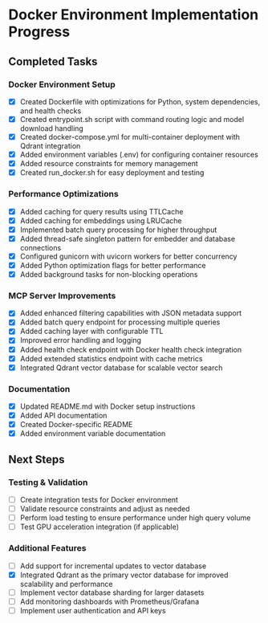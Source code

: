 # Docker Environment Implementation Progress

## Completed Tasks

### Docker Environment Setup

- [x] Created Dockerfile with optimizations for Python, system dependencies, and health checks
- [x] Created entrypoint.sh script with command routing logic and model download handling
- [x] Created docker-compose.yml for multi-container deployment with Qdrant integration
- [x] Added environment variables (.env) for configuring container resources
- [x] Added resource constraints for memory management
- [x] Created run_docker.sh for easy deployment and testing

### Performance Optimizations

- [x] Added caching for query results using TTLCache
- [x] Added caching for embeddings using LRUCache
- [x] Implemented batch query processing for higher throughput
- [x] Added thread-safe singleton pattern for embedder and database connections
- [x] Configured gunicorn with uvicorn workers for better concurrency
- [x] Added Python optimization flags for better performance
- [x] Added background tasks for non-blocking operations

### MCP Server Improvements

- [x] Added enhanced filtering capabilities with JSON metadata support
- [x] Added batch query endpoint for processing multiple queries
- [x] Added caching layer with configurable TTL
- [x] Improved error handling and logging
- [x] Added health check endpoint with Docker health check integration
- [x] Added extended statistics endpoint with cache metrics
- [x] Integrated Qdrant vector database for scalable vector search

### Documentation

- [x] Updated README.md with Docker setup instructions
- [x] Added API documentation
- [x] Created Docker-specific README
- [x] Added environment variable documentation

## Next Steps

### Testing & Validation

- [ ] Create integration tests for Docker environment
- [ ] Validate resource constraints and adjust as needed
- [ ] Perform load testing to ensure performance under high query volume
- [ ] Test GPU acceleration integration (if applicable)

### Additional Features

- [ ] Add support for incremental updates to vector database
- [x] Integrated Qdrant as the primary vector database for improved scalability and performance
- [ ] Implement vector database sharding for larger datasets
- [ ] Add monitoring dashboards with Prometheus/Grafana
- [ ] Implement user authentication and API keys
